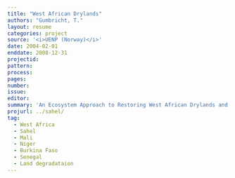 ```yaml
---
title: "West African Drylands"
authors: "Gumbricht, T."
layout: resume
categories: project
source: '<i>UENP (Norway)</i>'
date: 2004-02-01
enddate: 2008-12-31
projectid:
pattern:
process:
pages:
number:
issue:
editor:
summary: 'An Ecosystem Approach to Restoring West African Drylands and Improving Livelihoods through Agroforestry-based Land Management Interventions. A United Nations Environment Programme (UNEP) project conducted in partnership with the World Agroforestry Centre (ICRAF), the Centre for Environmental Policy of the University of Florida, and the Governments of Burkina Faso, Mali, Mauritania, Niger and Senegal. Project funded by the Government of Norway.'
projurl: ../sahel/
tag:
  - West Africa
  - Sahel
  - Mali
  - Niger
  - Burkina Faso
  - Senegal
  - Land degradataion
---
```

